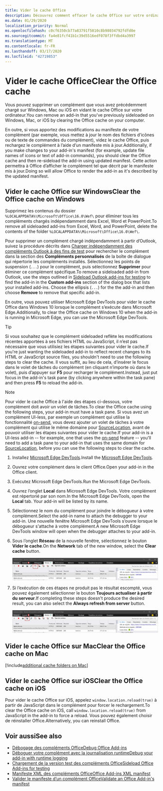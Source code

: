 ```yaml
---
title: Vider le cache Office
description: Découvrez comment effacer le cache Office sur votre ordinateur.
ms.date: 01/29/2020
localization_priority: Normal
ms.openlocfilehash: c0cf6350cb77a83791f5810c8b98034792fdfd0e
ms.sourcegitcommit: fa4e81fcf41b1c39d5516edf078f3ffdbd4a3997
ms.translationtype: MT
ms.contentlocale: fr-FR
ms.lasthandoff: 03/17/2020
ms.locfileid: "42719853"
---
```

# <a name="clear-the-office-cache"></a><span data-ttu-id="1eb38-103">Vider le cache Office</span><span class="sxs-lookup"><span data-stu-id="1eb38-103">Clear the Office cache</span></span>

<span data-ttu-id="1eb38-104">Vous pouvez supprimer un complément que vous avez précédemment chargé sur Windows, Mac ou iOS en vidant le cache Office sur votre ordinateur.</span><span class="sxs-lookup"><span data-stu-id="1eb38-104">You can remove an add-in that you've previously sideloaded on Windows, Mac, or iOS by clearing the Office cache on your computer.</span></span>

<span data-ttu-id="1eb38-105">En outre, si vous apportez des modifications au manifeste de votre complément (par exemple, vous mettez à jour le nom des fichiers d’icônes ou de texte de commandes du complément), videz le cache Office, puis rechargez le complément à l’aide d’un manifeste mis à jour.</span><span class="sxs-lookup"><span data-stu-id="1eb38-105">Additionally, if you make changes to your add-in's manifest (for example, update file names of icons or text of add-in commands), you should clear the Office cache and then re-sideload the add-in using updated manifest.</span></span> <span data-ttu-id="1eb38-106">Cette action permettra à Office d’afficher le complément tel que décrit par le manifeste mis à jour.</span><span class="sxs-lookup"><span data-stu-id="1eb38-106">Doing so will allow Office to render the add-in as it's described by the updated manifest.</span></span>

## <a name="clear-the-office-cache-on-windows"></a><span data-ttu-id="1eb38-107">Vider le cache Office sur Windows</span><span class="sxs-lookup"><span data-stu-id="1eb38-107">Clear the Office cache on Windows</span></span>

<span data-ttu-id="1eb38-108">Supprimez les contenus du dossier `%LOCALAPPDATA%\Microsoft\Office\16.0\Wef\` pour éliminer tous les compléments chargés indépendamment dans Excel, Word et PowerPoint.</span><span class="sxs-lookup"><span data-stu-id="1eb38-108">To remove all sideloaded add-ins from Excel, Word, and PowerPoint, delete the contents of the folder `%LOCALAPPDATA%\Microsoft\Office\16.0\Wef\`.</span></span>

<span data-ttu-id="1eb38-109">Pour supprimer un complément chargé indépendamment à partir d’Outlook, suivez la procédure décrits dans [Charger indépendamment des compléments Outlook à des fins de test](../outlook/sideload-outlook-add-ins-for-testing.md) pour rechercher le complément dans la section des **Compléments personnalisés** de la boîte de dialogue qui répertorie les compléments installés. Sélectionnez les points de suspension (`...`) pour le complément, puis sélectionnez **Supprimer** pour éliminer ce complément spécifique.</span><span class="sxs-lookup"><span data-stu-id="1eb38-109">To remove a sideloaded add-in from Outlook, use the steps outlined in [Sideload Outlook add-ins for testing](../outlook/sideload-outlook-add-ins-for-testing.md) to find the add-in in the **Custom add-ins** section of the dialog box that lists your installed add-ins. Choose the ellipsis (`...`) for the the add-in and then choose **Remove** to remove that specific add-in.</span></span>

<span data-ttu-id="1eb38-110">En outre, vous pouvez utiliser Microsoft Edge DevTools pour vider le cache Office dans Windows 10 lorsque le complément s’exécute dans Microsoft Edge.</span><span class="sxs-lookup"><span data-stu-id="1eb38-110">Additionally, to clear the Office cache on Windows 10 when the add-in is running in Microsoft Edge, you can use the Microsoft Edge DevTools.</span></span>

> [!TIP]
> <span data-ttu-id="1eb38-111">Si vous souhaitez que le complément sideloaded reflète les modifications récentes apportées à ses fichiers HTML ou JavaScript, il n’est pas nécessaire que vous utilisiez les étapes suivantes pour vider le cache.</span><span class="sxs-lookup"><span data-stu-id="1eb38-111">If you're just wanting the sideloaded add-in to reflect recent changes to its HTML or JavaScript source files, you shouldn't need to use the following steps to clear the cache.</span></span> <span data-ttu-id="1eb38-112">Il vous suffit, au lieu de cela, d’insérer le focus dans le volet de tâches du complément (en cliquant n’importe où dans le volet), puis d’appuyer sur **F5** pour recharger le complément.</span><span class="sxs-lookup"><span data-stu-id="1eb38-112">Instead, just put focus in the add-in's task pane (by clicking anywhere within the task pane) and then press **F5** to reload the add-in.</span></span>

> [!NOTE]
> <span data-ttu-id="1eb38-113">Pour vider le cache Office à l'aide des étapes ci-dessous, votre complément doit avoir un volet de tâches.</span><span class="sxs-lookup"><span data-stu-id="1eb38-113">To clear the Office cache using the following steps, your add-in must have a task pane.</span></span> <span data-ttu-id="1eb38-114">Si vous avez un complément UI-less, par exemple un complément qui utilise la fonctionnalité [on-send](../outlook/outlook-on-send-addins.md), vous devez ajouter un volet de tâches à votre complément qui utilise le même domaine pour [SourceLocation](../reference/manifest/sourcelocation.md), avant de pouvoir utiliser les étapes suivantes pour vider le cache.</span><span class="sxs-lookup"><span data-stu-id="1eb38-114">If your add-in is a UI-less add-in -- for example, one that uses the [on-send](../outlook/outlook-on-send-addins.md) feature -- you'll need to add a task pane to your add-in that uses the same domain for [SourceLocation](../reference/manifest/sourcelocation.md), before you can use the following steps to clear the cache.</span></span>

1. <span data-ttu-id="1eb38-115">Installez [Microsoft Edge DevTools](https://www.microsoft.com/p/microsoft-edge-devtools-preview/9mzbfrmz0mnj).</span><span class="sxs-lookup"><span data-stu-id="1eb38-115">Install the [Microsoft Edge DevTools](https://www.microsoft.com/p/microsoft-edge-devtools-preview/9mzbfrmz0mnj).</span></span>

2. <span data-ttu-id="1eb38-116">Ouvrez votre complément dans le client Office.</span><span class="sxs-lookup"><span data-stu-id="1eb38-116">Open your add-in in the Office client.</span></span>

3. <span data-ttu-id="1eb38-117">Exécutez Microsoft Edge DevTools.</span><span class="sxs-lookup"><span data-stu-id="1eb38-117">Run the Microsoft Edge DevTools.</span></span>

4. <span data-ttu-id="1eb38-118">Ouvrez l’onglet **Local** dans Microsoft Edge DevTools. Votre complément est répertorié par son nom.</span><span class="sxs-lookup"><span data-stu-id="1eb38-118">In the Microsoft Edge DevTools, open the **Local** tab. Your add-in will be listed by its name.</span></span>

5. <span data-ttu-id="1eb38-119">Sélectionnez le nom du complément pour joindre le débogueur à votre complément.</span><span class="sxs-lookup"><span data-stu-id="1eb38-119">Select the add-in name to attach the debugger to your add-in.</span></span> <span data-ttu-id="1eb38-120">Une nouvelle fenêtre Microsoft Edge DevTools s’ouvre lorsque le débogueur s'attache à votre complément.</span><span class="sxs-lookup"><span data-stu-id="1eb38-120">A new Microsoft Edge DevTools window will open when the debugger attaches to your add-in.</span></span>

6. <span data-ttu-id="1eb38-121">Sous l’onglet **Réseau** de la nouvelle fenêtre, sélectionnez le bouton **Vider le cache**.</span><span class="sxs-lookup"><span data-stu-id="1eb38-121">On the **Network** tab of the new window, select the **Clear cache** button.</span></span>

    ![Capture d’écran Microsoft Edge DevTools avec le bouton Vider le cache mis en évidence](../images/edge-devtools-clear-cache.png)

7. <span data-ttu-id="1eb38-123">Si l’exécution de ces étapes ne produit pas le résultat escompté, vous pouvez également sélectionner le bouton **Toujours actualiser à partir du serveur**.</span><span class="sxs-lookup"><span data-stu-id="1eb38-123">If completing these steps doesn't produce the desired result, you can also select the **Always refresh from server** button.</span></span>

    ![Capture d’écran Microsoft Edge DevTools avec le bouton Toujours actualiser à partir du serveur mis en évidence](../images/edge-devtools-refresh-from-server.png)

## <a name="clear-the-office-cache-on-mac"></a><span data-ttu-id="1eb38-125">Vider le cache Office sur Mac</span><span class="sxs-lookup"><span data-stu-id="1eb38-125">Clear the Office cache on Mac</span></span>

[!include[additional cache folders on Mac](../includes/mac-cache-folders.md)]

## <a name="clear-the-office-cache-on-ios"></a><span data-ttu-id="1eb38-126">Vider le cache Office sur iOS</span><span class="sxs-lookup"><span data-stu-id="1eb38-126">Clear the Office cache on iOS</span></span>

<span data-ttu-id="1eb38-127">Pour vider le cache Office sur iOS, appelez `window.location.reload(true)` à partir de JavaScript dans le complément pour forcer le rechargement.</span><span class="sxs-lookup"><span data-stu-id="1eb38-127">To clear the Office cache on iOS, call `window.location.reload(true)` from JavaScript in the add-in to force a reload.</span></span> <span data-ttu-id="1eb38-128">Vous pouvez également choisir de réinstaller Office.</span><span class="sxs-lookup"><span data-stu-id="1eb38-128">Alternatively, you can reinstall Office.</span></span>

## <a name="see-also"></a><span data-ttu-id="1eb38-129">Voir aussi</span><span class="sxs-lookup"><span data-stu-id="1eb38-129">See also</span></span>

- [<span data-ttu-id="1eb38-130">Débogage des compléments Office</span><span class="sxs-lookup"><span data-stu-id="1eb38-130">Debug Office Add-ins</span></span>](debug-add-ins-using-f12-developer-tools-on-windows-10.md)
- [<span data-ttu-id="1eb38-131">Déboguer votre complément avec la journalisation runtime</span><span class="sxs-lookup"><span data-stu-id="1eb38-131">Debug your add-in with runtime logging</span></span>](runtime-logging.md)
- [<span data-ttu-id="1eb38-132">Chargement de la version test des compléments Office</span><span class="sxs-lookup"><span data-stu-id="1eb38-132">Sideload Office Add-ins for testing</span></span>](sideload-office-add-ins-for-testing.md)
- [<span data-ttu-id="1eb38-133">Manifeste XML des compléments Office</span><span class="sxs-lookup"><span data-stu-id="1eb38-133">Office Add-ins XML manifest</span></span>](../develop/add-in-manifests.md)
- [<span data-ttu-id="1eb38-134">Valider le manifeste d’un complément Office</span><span class="sxs-lookup"><span data-stu-id="1eb38-134">Validate an Office Add-in's manifest</span></span>](troubleshoot-manifest.md)
